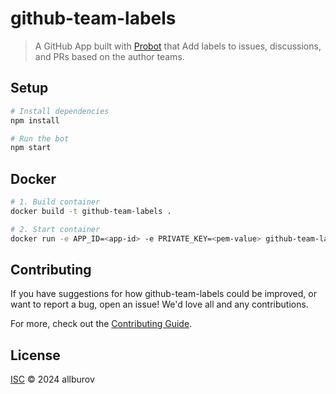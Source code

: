 # github-team-labels

> A GitHub App built with [Probot](https://github.com/probot/probot) that Add labels to issues, discussions, and PRs based on the author teams.

## Setup

```sh
# Install dependencies
npm install

# Run the bot
npm start
```

## Docker

```sh
# 1. Build container
docker build -t github-team-labels .

# 2. Start container
docker run -e APP_ID=<app-id> -e PRIVATE_KEY=<pem-value> github-team-labels
```

## Contributing

If you have suggestions for how github-team-labels could be improved, or want to report a bug, open an issue! We'd love all and any contributions.

For more, check out the [Contributing Guide](CONTRIBUTING.md).

## License

[ISC](LICENSE) © 2024 allburov
